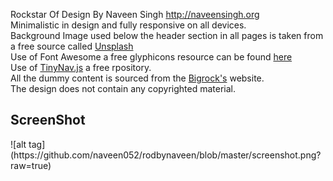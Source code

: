 Rockstar Of Design By Naveen Singh http://naveensingh.org <br>
Minimalistic in design and fully responsive on all devices.<br>
Background Image used below the header section in all pages is taken from a free source called <a href="http://unsplash.com/"> Unsplash </a>  <br>
Use of Font Awesome a free glyphicons resource can be found <a href="http://fortawesome.github.io/Font-Awesome/icons/"> here </a> <br>
Use of <a href="https://github.com/viljamis/TinyNav.js">TinyNav.js</a> a free rpository.<br>
All the dummy content is sourced from the <a href="http://bigrock.in">Bigrock's</a> website. <br>
The design does not contain any copyrighted material. <br>
<h2>ScreenShot</h2>
![alt tag](https://github.com/naveen052/rodbynaveen/blob/master/screenshot.png?raw=true)
